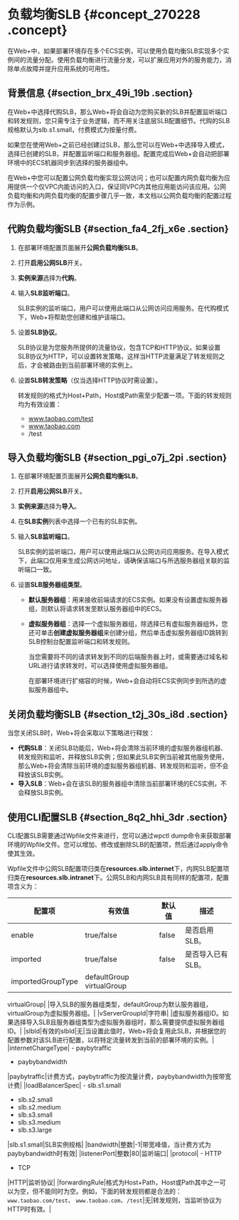 # 负载均衡SLB {#concept_270228 .concept}

在Web+中，如果部署环境存在多个ECS实例，可以使用负载均衡SLB实现多个实例间的流量分配。使用负载均衡进行流量分发，可以扩展应用对外的服务能力，消除单点故障并提升应用系统的可用性。

## 背景信息 {#section_brx_49i_19b .section}

在Web+中选择代购SLB，那么Web+将会自动为您购买新的SLB并配置监听端口和转发规则，您只需专注于业务逻辑，而不用关注底层SLB配置细节。代购的SLB规格默认为slb.s1.small，付费模式为按量付费。

如果您在使用Web+之前已经创建过SLB，那么您可以在Web+中选择导入模式，选择已创建的SLB，并配置监听端口和服务器组。配置完成后Web+会自动把部署环境中的ECS机器同步到选择的服务器组中。

在Web+中您可以配置公网负载均衡实现公网访问；也可以配置内网负载均衡为应用提供一个仅VPC内能访问的入口，保证同VPC内其他应用能访问该应用。公网负载均衡和内网负载均衡的配置步骤几乎一致，本文档以公网负载均衡的配置过程作为示例。

## 代购负载均衡SLB {#section_fa4_2fj_x6e .section}

1.  在部署环境配置页面展开**公网负载均衡SLB**。
2.  打开**启用公网SLB**开关。
3.  **实例来源**选择为**代购**。
4.  输入**SLB监听端口**。

    SLB实例的监听端口，用户可以使用此端口从公网访问应用服务。在代购模式下，Web+将帮助您创建和维护该端口。

5.  设置**SLB协议**。

    SLB协议是为您服务所提供的流量协议，包含TCP和HTTP协议。如果设置SLB协议为HTTP，可以设置转发策略，这样当HTTP流量满足了转发规则之后，才会被路由到当前部署环境的实例上。

6.  设置**SLB转发策略**（仅当选择HTTP协议时需设置）。

    转发规则的格式为Host+Path，Host或Path需至少配置一项。下面的转发规则均为有效设置：

    -   www.taobao.com/test
    -   www.taobao.com
    -   /test

## 导入负载均衡SLB {#section_pgi_o7j_2pi .section}

1.  在部署环境配置页面展开**公网负载均衡SLB**。
2.  打开**启用公网SLB**开关。
3.  **实例来源**选择为**导入**。
4.  在**SLB实例**列表中选择一个已有的SLB实例。
5.  输入**SLB监听端口**。

    SLB实例的监听端口，用户可以使用此端口从公网访问应用服务。在导入模式下，此端口仅用来生成公网访问地址，请确保该端口与所选服务器组关联的监听端口一致。

6.  设置**SLB服务器组类型**。
    -   **默认服务器组**：用来接收前端请求的ECS实例。如果没有设置虚拟服务器组，则默认将请求转发至默认服务器组中的ECS。
    -   **虚拟服务器组**：选择一个虚拟服务器组，除选择已有虚拟服务器组外，您还可单击**创建虚拟服务器组**来创建分组，然后单击虚拟服务器组ID跳转到SLB控制台配置监听端口和转发规则。

        当您需要将不同的请求转发到不同的后端服务器上时，或需要通过域名和URL进行请求转发时，可以选择使用虚拟服务器组。

        在部署环境进行扩缩容的时候，Web+会自动将ECS实例同步到所选的虚拟服务器组中。


## 关闭负载均衡SLB {#section_t2j_30s_i8d .section}

当您关闭SLB时，Web+将会采取以下策略进行释放：

-   **代购SLB**：关闭SLB功能后，Web+将会清除当前环境的虚拟服务器组机器、转发规则和监听，并释放SLB实例；但如果此SLB实例当前被其他服务使用，那么Web+将会清除当前环境的虚拟服务器组机器、转发规则和监听，但不会释放该SLB实例。
-   **导入SLB**：Web+会在该SLB的服务器组中清除当前部署环境的ECS实例，不会释放SLB实例。

## 使用CLI配置SLB {#section_8q2_hhi_3dr .section}

CLI配置SLB需要通过Wpfile文件来进行，您可以通过wpctl dump命令来获取部署环境的Wpfile文件。您可以增加、修改或删除SLB的配置项，然后通过apply命令使其生效。

Wpfile文件中公网SLB配置项归类在**resources.slb.internet**下，内网SLB配置项归类在**resources.slb.intranet**下。公网SLB和内网SLB具有同样的配置项，配置项含义为：

|配置项|有效值|默认值|描述|
|---|---|---|--|
|enable|true/false|false|是否启用SLB。|
|imported|true/false|false|是否导入已有SLB。|
|importedGroupType|defaultGroup virtualGroup

 virtualGroup| |导入SLB的服务器组类型，defaultGroup为默认服务器组，virtualGroup为虚拟服务器组。|
|vServerGroupId|字符串| |虚拟服务器组ID。如果选择导入SLB且服务器组类型为虚拟服务器组时，那么需要提供虚拟服务器组ID。|
|slbId|有效的slbId|无|当设置此值时，Web+将会复用此SLB，并根据您的配置参数对该SLB进行配置，以将特定流量转发到当前的部署环境的实例。|
|internetChargeType| -   paybytraffic
-   paybybandwidth

 |paybytraffic|计费方式，paybytraffic为按流量计费，paybybandwidth为按带宽计费|
|loadBalancerSpec| -   slb.s1.small
-   slb.s2.small
-   slb.s2.medium
-   slb.s3.small
-   slb.s3.medium
-   slb.s3.large

 |slb.s1.small|SLB实例规格|
|bandwidth|整数|-1|带宽峰值，当计费方式为paybybandwidth时有效|
|listenerPort|整数|80|监听端口|
|protocol| -   HTTP
-   TCP

 |HTTP|监听协议|
|forwardingRule|格式为Host+Path，Host或Path其中之一可以为空，但不能同时为空。例如，下面的转发规则都是合法的： `www.taobao.com/test`、 `www.taobao.com`、`/test`|无|转发规则，当监听协议为HTTP时有效。|

